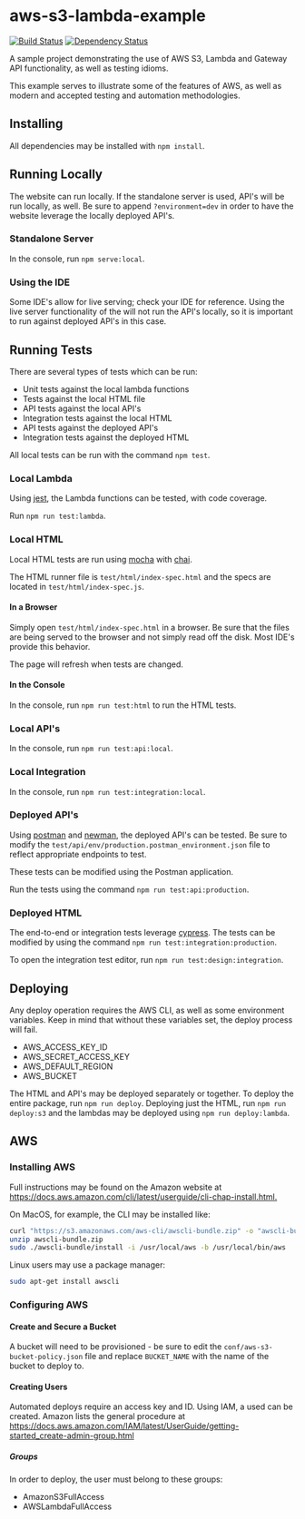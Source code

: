 # aws-s3-lambda-example

[![Build Status](http://img.shields.io/travis/hal313/aws-s3-lambda-example/master.svg?style=flat-square)](https://travis-ci.org/hal313/aws-s3-lambda-example)
[![Dependency Status](http://img.shields.io/david/hal313/aws-s3-lambda-example.svg?style=flat-square)](https://david-dm.org/hal313/aws-s3-lambda-example)

A sample project demonstrating the use of AWS S3, Lambda and Gateway API functionality, as well as testing idioms.

This example serves to illustrate some of the features of AWS, as well as modern and accepted testing and automation methodologies.

## Installing

All dependencies may be installed with `npm install`.

## Running Locally

The website can run locally. If the standalone server is used, API's will be run locally, as well. Be sure to append `?environment=dev` in order to
have the website leverage the locally deployed API's.

### Standalone Server

In the console, run `npm serve:local`.

### Using the IDE

Some IDE's allow for live serving; check your IDE for reference. Using the live server functionality of the will not run the API's locally, so it is
important to run against deployed API's in this case.

## Running Tests

There are several types of tests which can be run:

* Unit tests against the local lambda functions
* Tests against the local HTML file
* API tests against the local API's
* Integration tests against the local HTML
* API tests against the deployed API's
* Integration tests against the deployed HTML

All local tests can be run with the command `npm test`.

### Local Lambda

Using [jest](https://jestjs.io/), the Lambda functions can be tested, with code coverage.

Run `npm run test:lambda`.

### Local HTML

Local HTML tests are run using [mocha](https://mochajs.org/) with [chai](https://www.chaijs.com/).

The HTML runner file is `test/html/index-spec.html` and the specs are located in `test/html/index-spec.js`.

#### In a Browser

Simply open `test/html/index-spec.html` in a browser. Be sure that the files are being served to the browser and not simply read off the disk. Most IDE's provide this behavior.

The page will refresh when tests are changed.

#### In the Console

In the console, run `npm run test:html` to run the HTML tests.

### Local API's

In the console, run `npm run test:api:local`.

### Local Integration

In the console, run `npm run test:integration:local`.

### Deployed API's

Using [postman](https://www.getpostman.com/) and [newman](https://www.npmjs.com/package/newman), the deployed API's can be tested. Be sure to modify the `test/api/env/production.postman_environment.json` file to reflect appropriate endpoints to test.

These tests can be modified using the Postman application.

Run the tests using the command `npm run test:api:production`.

### Deployed HTML

The end-to-end or integration tests leverage [cypress](https://www.cypress.io/). The tests can be modified by using the command `npm run test:integration:production`.

To open the integration test editor, run `npm run test:design:integration`.


## Deploying

Any deploy operation requires the AWS CLI, as well as some environment variables. Keep in mind that without these variables set, the deploy process will fail.

* AWS_ACCESS_KEY_ID
* AWS_SECRET_ACCESS_KEY
* AWS_DEFAULT_REGION
* AWS_BUCKET

The HTML and API's may be deployed separately or together. To deploy the entire package, run `npm run deploy`. Deploying just the HTML, run `npm run deploy:s3` and the lambdas may be deployed using `npm run deploy:lambda`.

## AWS

### Installing AWS

Full instructions may be found on the Amazon website at <https://docs.aws.amazon.com/cli/latest/userguide/cli-chap-install.html.>

On MacOS, for example, the CLI may be installed like:

```bash
curl "https://s3.amazonaws.com/aws-cli/awscli-bundle.zip" -o "awscli-bundle.zip"
unzip awscli-bundle.zip
sudo ./awscli-bundle/install -i /usr/local/aws -b /usr/local/bin/aws
```

Linux users may use a package manager:

```bash
sudo apt-get install awscli
```

### Configuring AWS

#### Create and Secure a Bucket

A bucket will need to be provisioned - be sure to edit the `conf/aws-s3-bucket-policy.json` file and replace `BUCKET_NAME` with the name of the bucket to deploy to.

#### Creating Users

Automated deploys require an access key and ID. Using IAM, a used can be created. Amazon lists the general procedure at <https://docs.aws.amazon.com/IAM/latest/UserGuide/getting-started_create-admin-group.html>

##### Groups

In order to deploy, the user must belong to these groups:

* AmazonS3FullAccess
* AWSLambdaFullAccess
